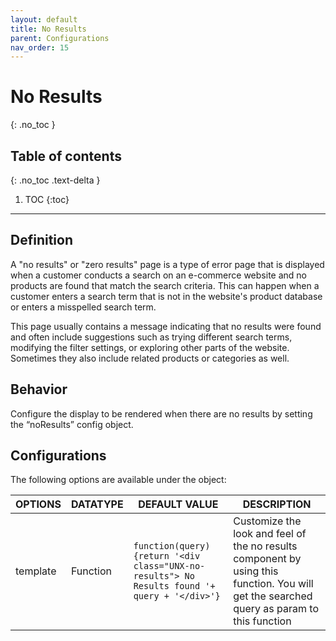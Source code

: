 ```yaml
---
layout: default
title: No Results
parent: Configurations
nav_order: 15
---
```


# No Results
{: .no_toc }

## Table of contents
{: .no_toc .text-delta }

1. TOC
{:toc}

---
## Definition

A "no results" or "zero results" page is a type of error page that is displayed when a customer conducts a search on an e-commerce website and no products are found that match the search criteria. This can happen when a customer enters a search term that is not in the website's product database or enters a misspelled search term.

This page usually contains a message indicating that no results were found and often include suggestions such as trying different search terms, modifying the filter settings, or exploring other parts of the website. Sometimes they also include related products or categories as well.

## Behavior

Configure the display to be rendered when there are no results by setting the “noResults” config object.

## Configurations

The following options are available under the object:  


| OPTIONS | DATATYPE | DEFAULT VALUE | DESCRIPTION |
|----------|----------|----------|----------|
| template | Function | `function(query){return '<div class="UNX-no-results"> No Results found '+ query + '</div>'}` | Customize the look and feel of the no results component by using this function. You will get the searched query as param to this function |